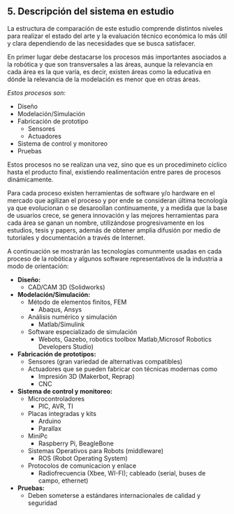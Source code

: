 ## 5. Descripción del sistema en estudio

La estructura de comparación de este estudio comprende distintos niveles para
realizar el estado del arte y la evaluación técnico económica lo más útil y clara 
dependiendo de las necesidades que se busca satisfacer.


En primer lugar debe destacarse los procesos más importantes asociados a la robótica 
y que son transversales a las áreas, aunque la relevancia en cada área es la que 
varía, es decir, existen áreas como la educativa en dónde la relevancia de la 
modelación es menor que en otras áreas.


*Estos procesos son:*

* Diseño
* Modelación/Simulación
* Fabricación de prototipo
    * Sensores
    * Actuadores
* Sistema de control y monitoreo
* Pruebas

Estos procesos no se realizan una vez, sino que es un procedimineto cíclico hasta el 
producto final, existiendo realimentación entre pares de procesos dinámicamente.



Para cada proceso existen herramientas de software y/o hardware en el mercado que 
agilizan el proceso y por ende se consideran última tecnología ya que evolucionan o 
se desaroollan continuamente, y a medida que la base de usuarios crece, se genera 
innovación y las mejores herramientas para cada área se ganan un nombre, 
utilizándose progresivamente en los estudios, tesis y papers, además de obtener 
amplia difusión por medio de tutoriales y documentación a través de Internet.


A continuación se mostrarán las tecnologías comunmente usadas en cada proceso de la 
robótica y algunos software representativos de la industria a modo de orientación:

* **Diseño:**
    * CAD/CAM 3D (Solidworks)
* **Modelación/Simulación:**
    * Método de elementos finitos, FEM
        * Abaqus, Ansys
    * Análisis numérico y simulación
        * Matlab/Simulink
    * Software especializado de simulación
        * Webots, Gazebo, robotics toolbox Matlab,Microsof Robotics Developers      Studio)
* **Fabricación de prototipos:**
    * Sensores (gran variedad de alternativas compatibles)
    * Actuadores que se pueden fabricar con técnicas modernas como
        * Impresión 3D (Makerbot, Reprap)
        * CNC
* **Sistema de control y monitoreo:**
    * Microcontroladores
        * PIC, AVR, TI
    * Placas integradas y kits
        * Arduino
        * Parallax
    * MiniPc
        * Raspberry Pi, BeagleBone
    * Sistemas Operativos para Robots (middleware)
        * ROS (Robot Operating System)
    * Protocolos de comunicacion y enlace
        * Radiofrecuencia (Xbee, WI-FI); cableado (serial, buses de campo, ethernet)
* **Pruebas:**
    * Deben someterse a estándares internacionales de calidad y seguridad